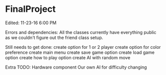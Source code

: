 # FinalProject

Edited: 11-23-16 6:00 PM

Errors and dependencies:
	All the classes currently have everything public as we couldn't figure out the friend class setup.
	
Still needs to get done:
	create option for 1 or 2 player
	create option for color preference
	create main menu
	create save game option
	create load game option
	create how to play option
	create AI with random move
	
Extra TODO:
	Hardware component
	Our own AI for difficulty changing
